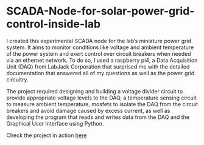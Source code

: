 # SCADA-Node-for-solar-power-grid-control-inside-lab

I created this experimental SCADA node for the lab’s miniature power grid system. It aims to monitor conditions like voltage and ambient temperature of the power system and exert control over circuit breakers when needed via an ethernet network. To do so, I used a raspberry pi4, a Data Acquisition Unit (DAQ) from LabJack Corporation that surprised me with the detailed documentation that answered all of my questions as well as the power grid circuitry.

The project required designing and building a voltage divider circuit to provide appropriate voltage levels to the DAQ, a temperature sensing circuit to measure ambient temperature, mosfets to isolate the DAQ from the circuit breakers and avoid damage caused by excess current, as well as developing the program that reads and writes data from the DAQ and the Graphical User Interface using Python.

Check the project in action [here](https://www.youtube.com/watch?v=OH7rZSWRuKw) 
